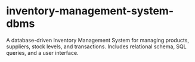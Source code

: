 # inventory-management-system-dbms
A database-driven Inventory Management System for managing products, suppliers, stock levels, and transactions. Includes relational schema, SQL queries, and a user interface.

